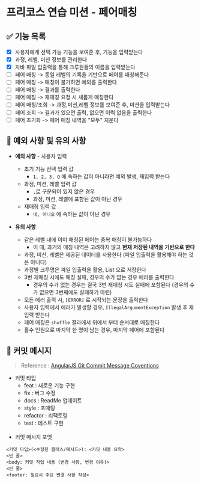 # 프리코스 연습 미션 - 페어매칭

## ✅ 기능 목록

- [X] 사용자에게 선택 가능 기능을 보여준 후, 기능을 입력받는다
- [X] 과정, 레벨, 미션 정보를 관리한다
- [X] 자바 파일 입출력을 통해 크루원들의 이름을 입력받는다
- [ ] 페어 매칭 -> 동일 레벨의 기록을 기반으로 페어를 매칭해준다
- [ ] 페어 매칭 -> 매칭이 불가하면 예외를 출력한다
- [ ] 페어 매칭 -> 결과를 출력한다
- [ ] 페어 매칭 -> 재매칭 요청 시 새롭게 매칭한다
- [ ] 페어 매칭/조회 -> 과정,미션,레벨 정보를 보여준 후, 미션을 입력받는다
- [ ] 페어 조회 -> 결과가 있으면 출력, 없으면 이력 없음을 출력한다
- [ ] 페어 초기화 -> 페어 매칭 내역을 "모두" 지운다

## 🚨 예외 사항 및 유의 사항

* **예외 사항** - 사용자 입력
    * 초기 기능 선택 입력 값
        * `1, 2, 3, Q` 에 속하는 값이 아니라면 예외 발생, 재입력 받는다
    * 과정, 미션, 레벨 입력 값
        * `,`로 구분되어 있지 않은 경우
        * 과정, 미션, 레벨에 포함된 값이 아닌 경우
    * 재매칭 입력 값
        * `네, 아니오` 에 속하는 값이 아닌 경우


* **유의 사항** 
    * 같은 레벨 내에 이미 매칭된 페어는 중복 매칭이 불가능하다
        * 이 때, 과거의 매칭 내역은 고려하지 않고 **현재 저장된 내역을 기반으로 한다**
    * 과정, 미션, 레벨은 제공된 데이터를 사용한다 (파일 입출력을 활용해야 하는 것은 아니다)
    * 과정별 크루명은 파일 입출력을 활용, List<String> 으로 저장한다
    * 3번 재매칭 시에도 매칭 실패, 경우의 수가 없는 경우 에러를 출력한다
        * 경우의 수가 없는 경우는 결국 3번 재매칭 시도 실패에 포함된다 (경우의 수가 없으면 3번째에도 실패하기 마련)
    * 모든 에러 출력 시, `[ERROR]` 로 시작되는 문장을 출력한다
    * 사용자 입력에서 에러가 발생할 경우, `IllegalArgumentException` 발생 후 재입력 받는다
    * 페어 매칭은 `shuffle` 결과에서 위에서 부터 순서대로 매칭한다
    * 홀수 인원으로 마지막 한 명이 남는 경우, 마지막 페어에 포함된다

## 📝 커밋 메시지

> Reference : [AngularJS Git Commit Message Coventions](https://gist.github.com/stephenparish/9941e89d80e2bc58a153)

* 커밋 타입
    * feat : 새로운 기능 구현
    * fix  : 버그 수정
    * docs : ReadMe 업데이트
    * style : 포매팅
    * refactor : 리팩토링
    * test : 테스트 구현  
      <br/>
* 커밋 메시지 포맷

```
<커밋 타입>(<수정한 클래스/메서드>): <커밋 내용 요약>
<빈 줄>
<body: 커밋 작업 내용 (변경 사항, 변경 이유)>
<빈 줄>
<footer: 필요시 주요 변경 사항 작성>
```